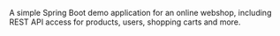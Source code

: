 A simple Spring Boot demo application for an online webshop, including REST API access for products, users, shopping carts and more.
